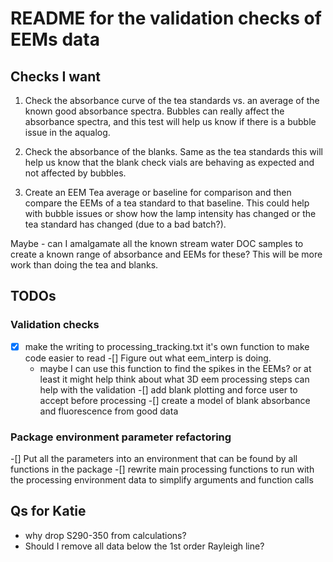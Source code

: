 README for the validation checks of EEMs data
=============================================

## Checks I want
1. Check the absorbance curve of the tea standards vs. an average of the known good absorbance spectra. Bubbles can really affect the absorbance spectra, and this test will help us know if there is a bubble issue in the aqualog.

2. Check the absorbance of the blanks. Same as the tea standards this will help us know that the blank check vials are behaving as expected and not affected by bubbles.

3. Create an EEM Tea average or baseline for comparison and then compare the EEMs of a tea standard to that baseline. This could help with bubble issues or show how the lamp intensity has changed or the tea standard has changed (due to a bad batch?). 



Maybe - can I amalgamate all the known stream water DOC samples to create a known range of absorbance and EEMs for these? This will be more work than doing the tea and blanks.

## TODOs

### Validation checks
-[x] make the writing to processing_tracking.txt it's own function to make code easier to read
-[] Figure out what eem_interp is doing. 
  - maybe I can use this function to find the spikes in the EEMs? or at least it might help think about what 3D eem processing steps can help with the validation
-[] add blank plotting and force user to accept before processing
-[] create a model of blank absorbance and fluorescence from good data

### Package environment parameter refactoring
-[] Put all the parameters into an environment that can be found by all functions in the package
-[] rewrite main processing functions to run with the processing environment data to simplify arguments and function calls


## Qs for Katie
- why drop S290-350 from calculations?
- Should I remove all data below the 1st order Rayleigh line?
